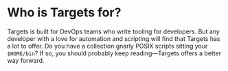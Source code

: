 # Who is Targets for?

Targets is built for DevOps teams who write tooling for developers. But any
developer with a love for automation and scripting will find that Targets has a
lot to offer. Do you have a collection gnarly POSIX scripts sitting your
`$HOME/bin`? If so, you should probably keep reading—Targets offers a better way
forward.

